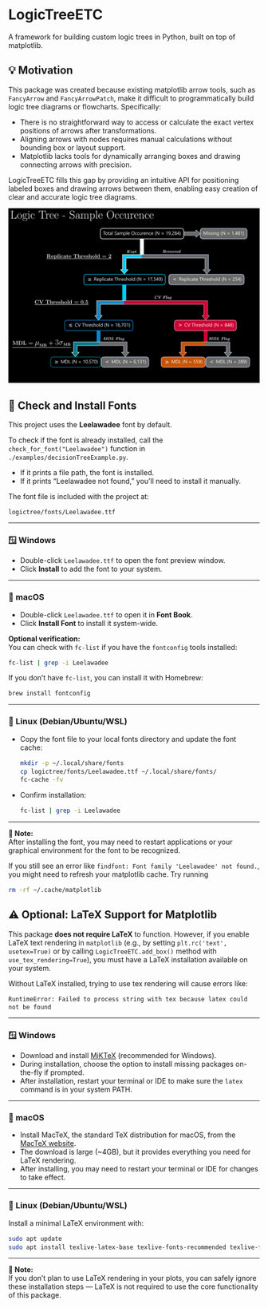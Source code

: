 # LogicTreeETC

A framework for building custom logic trees in Python, built on top of matplotlib.

## 💡 Motivation

This package was created because existing matplotlib arrow tools, such as `FancyArrow` and `FancyArrowPatch`, make it difficult to programmatically build logic tree diagrams or flowcharts. Specifically:

- There is no straightforward way to access or calculate the exact vertex positions of arrows after transformations.
- Aligning arrows with nodes requires manual calculations without bounding box or layout support.
- Matplotlib lacks tools for dynamically arranging boxes and drawing connecting arrows with precision.

LogicTreeETC fills this gap by providing an intuitive API for positioning labeled boxes and drawing arrows between them, enabling easy creation of clear and accurate logic tree diagrams.

![Logic Tree Example 0](./examples/logic_tree-sample_occurence03.png)

## 📜 Check and Install Fonts

This project uses the **Leelawadee** font by default.

To check if the font is already installed, call the `check_for_font("Leelawadee")` function in `./examples/decisionTreeExample.py`.  
- If it prints a file path, the font is installed.  
- If it prints “Leelawadee not found,” you’ll need to install it manually.

The font file is included with the project at:  
```
logictree/fonts/Leelawadee.ttf
```

---

### 🪟 Windows
- Double-click `Leelawadee.ttf` to open the font preview window.
- Click **Install** to add the font to your system.

---

### 🍏 macOS
- Double-click `Leelawadee.ttf` to open it in **Font Book**.
- Click **Install Font** to install it system-wide.

**Optional verification:**  
You can check with `fc-list` if you have the `fontconfig` tools installed:
```bash
fc-list | grep -i Leelawadee
```
If you don’t have `fc-list`, you can install it with Homebrew:
```bash
brew install fontconfig
```

---

### 🐧 Linux (Debian/Ubuntu/WSL)
- Copy the font file to your local fonts directory and update the font cache:
  ```bash
  mkdir -p ~/.local/share/fonts
  cp logictree/fonts/Leelawadee.ttf ~/.local/share/fonts/
  fc-cache -fv
  ```
- Confirm installation:
  ```bash
  fc-list | grep -i Leelawadee
  ```

---

**🔔 Note:**  
After installing the font, you may need to restart applications or your graphical environment for the font to be recognized.

If you still see an error like `findfont: Font family 'Leelawadee' not found.`, you might need to refresh your matplotlib cache. Try running
```bash
rm -rf ~/.cache/matplotlib
```

## ⚠️ Optional: LaTeX Support for Matplotlib

This package **does not require LaTeX** to function. However, if you enable LaTeX text rendering in `matplotlib` (e.g., by setting `plt.rc('text', usetex=True)` or by calling `LogicTreeETC.add_box()` method with `use_tex_rendering=True`), you must have a LaTeX installation available on your system.

Without LaTeX installed, trying to use tex rendering will cause errors like:
```
RuntimeError: Failed to process string with tex because latex could not be found
```

---

### 🪟 Windows
- Download and install [MiKTeX](https://miktex.org/download) (recommended for Windows).  
- During installation, choose the option to install missing packages on-the-fly if prompted.  
- After installation, restart your terminal or IDE to make sure the `latex` command is in your system PATH.

---

### 🍏 macOS
- Install MacTeX, the standard TeX distribution for macOS, from the [MacTeX website](https://tug.org/mactex/).  
- The download is large (~4GB), but it provides everything you need for LaTeX rendering.  
- After installing, you may need to restart your terminal or IDE for changes to take effect.

---

### 🐧 Linux (Debian/Ubuntu/WSL)
Install a minimal LaTeX environment with:
```bash
sudo apt update
sudo apt install texlive-latex-base texlive-fonts-recommended texlive-fonts-extra texlive-latex-extra dvipng
```

---

**🔔 Note:**  
If you don’t plan to use LaTeX rendering in your plots, you can safely ignore these installation steps — LaTeX is not required to use the core functionality of this package.
